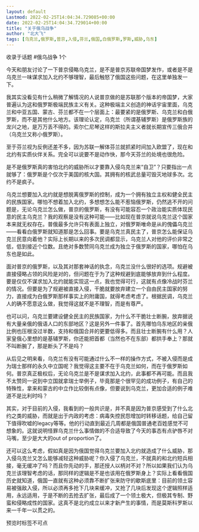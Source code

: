 ```yaml
---
layout: default
Lastmod: 2022-02-25T14:04:34.729085+00:00
date: 2022-02-25T14:04:34.729014+00:00
title: "关于俄乌战争"
author: "北大飞"
tags: [乌克兰,俄罗斯,普京,入侵,芬兰,俄国,白俄罗斯,罗斯,威胁,乌东]
---
```


收录于话题 #俄乌战争 1个

今天和朋友讨论了一下普京侵略乌克兰，是不是普京苏联帝国梦发作，或者是不是乌克兰一味谋求加入北约不够理智，最后触怒了俄国这些问题，在这里单独发一下。

我其实没看见有什么稍微了解情况的人说普京做的是苏联那个版本的帝国梦，大家普遍认为这和俄罗斯极端民族主义有关。这种极端主义创造的神话宇宙里面，乌克兰和中亚五国、蒙古、芬兰都不在一个层面上：最要紧的是俄罗斯、乌克兰和白俄罗斯，而不是其他什么地方。该理论认定，乌克兰（所谓基辅罗斯）是俄罗斯族的龙兴之地，是万万丢不得的。索尔仁尼琴这样的斯拉夫主义者就长期宣传三俄合并（乌克兰又称小俄罗斯）。

至于芬兰视为反例还差不多，因为苏联一解体芬兰就抓紧时间加入欧盟了，现在和北约有实质伙伴关系。完全可以说要不是动作快，那今天芬兰的处境也很危险。

是不是俄罗斯真的害怕北约的威胁所以才要靠入侵乌克兰来“自卫”？只要指出一点就够了：俄罗斯是个仅次于美国的核大国。其拥有的核武总量可毁灭地球多次。北约不是疯子。

乌克兰想要加入北约就是想脱离俄罗斯的控制，成为一个拥有独立主权和健全民主的民族国家。哪怕不想着加入北约，多想想怎么能不惹恼俄罗斯，仍然逃不开的问题是，无论乌克兰怎么做，普京的俄罗斯，有没有可能容忍一个政治能实质体现民意的民主乌克兰？我的观察是没有这种可能——比如现在普京就说乌克兰这个国家本来就无权存在。普俄最多允许只有表面上独立，对俄罗斯唯命是从的傀儡乌克兰——看看白俄罗斯就知道那是怎么回事。要是乌克兰真民主了，普京怎么能保证乌克兰民意向着他？实际上长期以来的多次民调都显示，乌克兰人对他的评价非常之低，低到接近个位数。且绝对多数赞同乌克兰成为独立于俄罗斯的国家，哪怕在乌东也是如此。

面对普京的俄罗斯，以及其对那套神话的执念，乌克兰没什么很好的选项。规避被直接侵略占领的风险是对的，但问题在于为了这种规避到底能够放弃到什么程度。要是仅仅不谋求加入北约就能实现这一点，我也觉得可行，这就有点像冷战时芬兰的情况。但要是为了规避被直接入侵，干脆就要放弃建立一个自由民主国家的努力，直接成为白俄罗斯那样事实上的附庸国，就得考虑考虑了。根据民调，乌克兰人的确不愿意这么做，我觉得这就不是不理智，而是有尊严。

也可以问，乌克兰要建设健全民主的民族国家，为什么不干脆壮士断腕，放弃据说有大量亲俄的俄语人口的东部地区？这是另外一件事了。首先哪怕乌东地区的亲俄比例也压根没过半数，支持和俄国合并的更要低得多。而且壮士断腕有什么用？人家皇俄心里想的是基辅罗斯，你还能把首都（当然也不在东部）都拱手奉上？那就不叫断腕了，那是断头了不是吗？

从后见之明来看，乌克兰有没有可能通过什么不一样的操作方式，不被入侵而是成为瑞士那样的永久中立国呢？我觉得这主要不在于乌克兰如何，而在于俄罗斯如何。普京真正极权后，无论乌克兰是不是谋求加入北约，此事都不再可能。而且我不太赞同一说到中立国就拿瑞士举例子，毕竟那是个很罕见的成功例子，有自己的特殊性，拿来和蒙古的中立作比较倒有点像，但要说到乌克兰，更加合适的例子难道不是比利时吗？

其实，对于目前的入侵，我看到的一般共识是，并不真是因为普京感受到了什么北约之类的威胁，而就是出于内政的考虑：病毒失控民怨增加时转移话题，给自己留下值得吹嘘的legacy等等。他的行动直到最近几周都是俄国普通老百姓感觉不可想象的。这就说明怪罪乌克兰什么事情做的不合适导致了今天的事态有点驴唇不对马嘴，至少是大大的out of proportion了。

还可以这么考虑，假如真是因为俄国觉得乌克兰要加入北约就造成了什么威胁，那入侵乌克兰又怎么能够减轻这种威胁呢？你入侵了乌克兰，不就真的和北约短兵相接，毫无缓冲了吗？而且你先动的手，那还授人以柄对不对？所以如果我们认为乌克兰该理智考虑的话，那同样的逻辑是不是也该用在俄罗斯身上？实际上看看俄国历史就知道，俄国一直就有这种必须靠不断扩张来防守的歇斯底里：目前的领土容易被强敌入侵，所以必须再多抢下几块来缓冲，又抢了几块后发现这个逻辑照样适用，永远适用，于是不断的去抢去扩张，最后成了一个领土极大，但极其专制、野蛮和侵略成性的国家。这真不是北约成立以来才新产生的事情，而是莫斯科罗斯以来一千年一以贯之的。

预览时标签不可点

